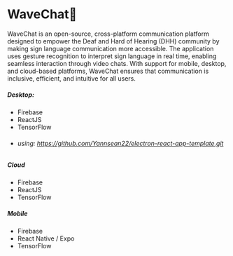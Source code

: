 # WaveChat👋

WaveChat is an open-source, cross-platform communication platform designed to empower the Deaf and Hard of Hearing (DHH) community by making sign language communication more accessible. The application uses gesture recognition to interpret sign language in real time, enabling seamless interaction through video chats. With support for mobile, desktop, and cloud-based platforms, WaveChat ensures that communication is inclusive, efficient, and intuitive for all users.

##### Desktop:
  * Firebase
  * ReactJS
  * TensorFlow
  * ###### using: https://github.com/Yannsean22/electron-react-app-template.git

##### Cloud
  * Firebase
  * ReactJS
  * TensorFlow
    
##### Mobile
  * Firebase
  * React Native / Expo
  * TensorFlow
